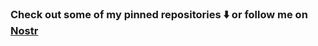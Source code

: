 ### Check out some of my pinned repositories ⬇️ or follow me on [Nostr](https://primal.net/p/npub17hplt9lh2n6nf4rmp03tntlzvwy5andd843eg57y40p37sxm9s3slvyx66)

<!--
**matejcerny/matejcerny** is a ✨ _special_ ✨ repository because its `README.md` (this file) appears on your GitHub profile.

Here are some ideas to get you started:

- 🔭 I’m currently working on ...
- 🌱 I’m currently learning ...
- 👯 I’m looking to collaborate on ...
- 🤔 I’m looking for help with ...
- 💬 Ask me about ...
- 📫 How to reach me: ...
- 😄 Pronouns: ...
- ⚡ Fun fact: ...
-->
